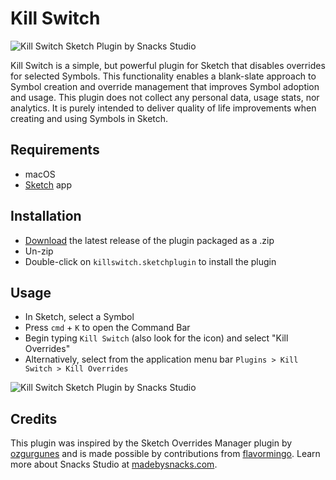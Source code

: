 # Kill Switch

![Kill Switch Sketch Plugin by Snacks Studio](https://github.com/madebysnacks/killswitch/blob/main/assets/icon.png?raw=true)

Kill Switch is a simple, but powerful plugin for Sketch that disables overrides for selected Symbols. This functionality enables a blank-slate approach to Symbol creation and override management that improves Symbol adoption and usage. This plugin does not collect any personal data, usage stats, nor analytics. It is purely intended to deliver quality of life improvements when creating and using Symbols in Sketch.

## Requirements

- macOS
- [Sketch](https://www.sketch.com/apps/) app

## Installation

- [Download](https://github.com/madebysnacks/killswitch/releases/tag/Sketch_Plugin) the latest release of the plugin packaged as a .zip
- Un-zip
- Double-click on `killswitch.sketchplugin` to install the plugin

## Usage

- In Sketch, select a Symbol
- Press `cmd` + `K` to open the Command Bar
- Begin typing `Kill Switch` (also look for the icon) and select "Kill Overrides"
- Alternatively, select from the application menu bar `Plugins > Kill Switch > Kill Overrides`

![Kill Switch Sketch Plugin by Snacks Studio](https://github.com/madebysnacks/killswitch/blob/main/cmd_bar_screenshot.png?raw=true)

## Credits

This plugin was inspired by the Sketch Overrides Manager plugin by [ozgurgunes](https://github.com/ozgurgunes/Sketch-Overrides-Manager) and is made possible by contributions from [flavormingo](https://github.com/flavormingo). Learn more about Snacks Studio at [madebysnacks.com](https://www.madebysnacks.com).